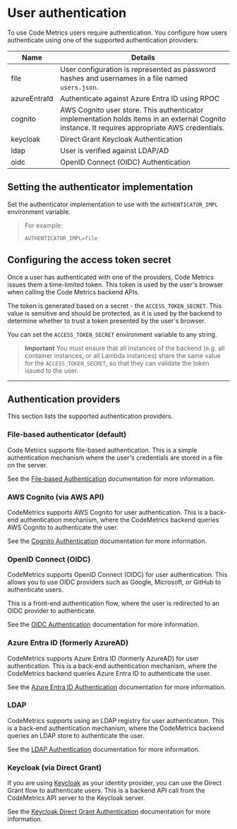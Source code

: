# User authentication

To use Code Metrics users require authentication. You configure how users authenticate using one of the supported authentication providers:

| Name         | Details                                                                                                                                         |
|--------------|-------------------------------------------------------------------------------------------------------------------------------------------------|
| file         | User configuration is represented as password hashes and usernames in a file named `users.json`.                                                |
| azureEntraId | Authenticate against Azure Entra ID using RPOC                                                                                                  |
| cognito      | AWS Cognito user store. This authenticator implementation holds items in an external Cognito instance. It requires appropriate AWS credentials. |
| keycloak     | Direct Grant Keycloak Authentication                                                                                                            |
| ldap         | User is verified against LDAP/AD                                                                                                                |
| oidc         | OpenID Connect (OIDC) Authentication                                                                                                            |

## Setting the authenticator implementation

Set the authenticator implementation to use with the `AUTHENTICATOR_IMPL` environment variable.

> For example:
>
> ```
> AUTHENTICATOR_IMPL=file
> ```

## Configuring the access token secret

Once a user has authenticated with one of the providers, Code Metrics issues them a time-limited token. This token is used by the user's browser when calling the Code Metrics backend APIs.

The token is generated based on a secret - the `ACCESS_TOKEN_SECRET`. This value is sensitive and should be protected, as it is used by the backend to determine whether to trust a token presented by the user's browser.

You can set the `ACCESS_TOKEN_SECRET` environment variable to any string.

> **Important**
> You must ensure that all instances of the backend (e.g. all container instances, or all Lambda instances) share the same value for the `ACCESS_TOKEN_SECRET`, so that they can validate the token issued to the user.

---

## Authentication providers

This section lists the supported authentication providers.

### File-based authenticator (default)

Code Metrics supports file-based authentication. This is a simple authentication mechanism where the user's credentials are stored in a file on the server.

See the [File-based Authentication](./authentication_file.md) documentation for more information.

### AWS Cognito (via AWS API)

CodeMetrics supports AWS Cognito for user authentication. This is a back-end authentication mechanism, where the CodeMetrics backend queries AWS Cognito to authenticate the user.

See the [Cognito Authentication](./authentication_cognito.md) documentation for more information.

### OpenID Connect (OIDC)

CodeMetrics supports OpenID Connect (OIDC) for user authentication. This allows you to use OIDC providers such as Google, Microsoft, or GitHub to authenticate users.

This is a front-end authentication flow, where the user is redirected to an OIDC provider to authenticate.

See the [OIDC Authentication](./authentication_oidc.md) documentation for more information.

### Azure Entra ID (formerly AzureAD)

CodeMetrics supports Azure Entra ID (formerly AzureAD) for user authentication. This is a back-end authentication mechanism, where the CodeMetrics backend queries Azure Entra ID to authenticate the user.

See the [Azure Entra ID Authentication](./authentication_azure.md) documentation for more information.

### LDAP

CodeMetrics supports using an LDAP registry for user authentication. This is a back-end authentication mechanism, where the CodeMetrics backend queries an LDAP store to authenticate the user.

See the [LDAP Authentication](./authentication_ldap.md) documentation for more information.

### Keycloak (via Direct Grant)

If you are using [Keycloak](https://www.keycloak.org/) as your identity provider, you can use the Direct Grant flow to authenticate users. This is a backend API call from the CodeMetrics API server to the Keycloak server.

See the [Keycloak Direct Grant Authentication](./authentication_keycloak.md) documentation for more information.
